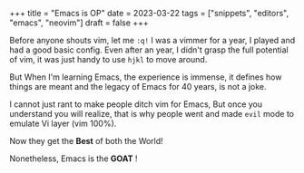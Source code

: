 +++
title = "Emacs is OP"
date = 2023-03-22
tags = ["snippets", "editors", "emacs", "neovim"]
draft = false
+++

Before anyone shouts vim, let me `:q!`
I was a vimmer for a year, I played and had a good basic config. Even after an year, I didn't grasp the full potential of vim, it was just handy to use `hjkl` to move around.

But When I'm learning Emacs, the experience is immense, it defines how things are meant and the legacy of Emacs for 40 years, is not a joke.

I cannot just rant to make people ditch vim for Emacs, But once you understand you will realize, that is why people went and made `evil` mode to emulate Vi layer (vim 100%).

Now they get the **Best** of both the World!

Nonetheless, Emacs is the **GOAT** !
